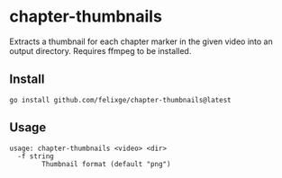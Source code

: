 # chapter-thumbnails

Extracts a thumbnail for each chapter marker in the given video into an output
directory. Requires ffmpeg to be installed.

## Install

```
go install github.com/felixge/chapter-thumbnails@latest
```

## Usage

```
usage: chapter-thumbnails <video> <dir>
  -f string
    	Thumbnail format (default "png")
```
